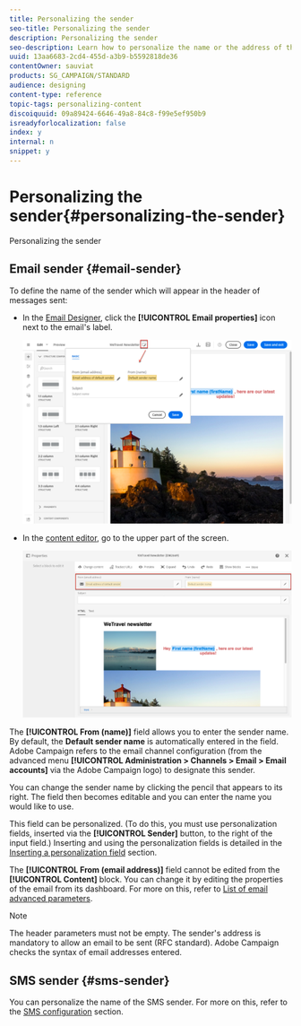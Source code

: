 ```yaml
---
title: Personalizing the sender
seo-title: Personalizing the sender
description: Personalizing the sender
seo-description: Learn how to personalize the name or the address of the sender for your messages.
uuid: 13aa6683-2cd4-455d-a3b9-b5592818de36
contentOwner: sauviat
products: SG_CAMPAIGN/STANDARD
audience: designing
content-type: reference
topic-tags: personalizing-content
discoiquuid: 09a89424-6646-49a8-84c8-f99e5ef950b9
isreadyforlocalization: false
index: y
internal: n
snippet: y
---
```


# Personalizing the sender{#personalizing-the-sender}

Personalizing the sender

## Email sender {#email-sender}

To define the name of the sender which will appear in the header of messages sent:

* In the [Email Designer](../../designing/using/about-email-content-design.md#about-the-email-designer), click the **[!UICONTROL Email properties]** icon next to the email's label.

  ![](assets/delivery_content_edition16.png)

* In the [content editor](../../designing/using/about-personalization.md), go to the upper part of the screen.

  ![](assets/delivery_content_edition16_default.png)

The **[!UICONTROL From (name)]** field allows you to enter the sender name. By default, the **Default sender name** is automatically entered in the field. Adobe Campaign refers to the email channel configuration (from the advanced menu **[!UICONTROL Administration > Channels > Email > Email accounts]** via the Adobe Campaign logo) to designate this sender.

You can change the sender name by clicking the pencil that appears to its right. The field then becomes editable and you can enter the name you would like to use.

This field can be personalized. (To do this, you must use personalization fields, inserted via the **[!UICONTROL Sender]** button, to the right of the input field.) Inserting and using the personalization fields is detailed in the [Inserting a personalization field](../../designing/using/inserting-a-personalization-field.md) section.

The **[!UICONTROL From (email address)]** field cannot be edited from the **[!UICONTROL Content]** block. You can change it by editing the properties of the email from its dashboard. For more on this, refer to [List of email advanced parameters](../../administration/using/configuring-email-channel.md#list-of-email-advanced-parameters).

>[!NOTE]
>
>The header parameters must not be empty. The sender's address is mandatory to allow an email to be sent (RFC standard). Adobe Campaign checks the syntax of email addresses entered.

## SMS sender {#sms-sender}

You can personalize the name of the SMS sender. For more on this, refer to the [SMS configuration](../../administration/using/configuring-sms-channel.md#configuring-sms-properties) section.

